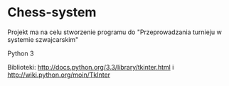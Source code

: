 Chess-system
============

Projekt ma na celu stworzenie programu do "Przeprowadzania turnieju w systemie szwajcarskim"

Python 3

Biblioteki: http://docs.python.org/3.3/library/tkinter.html i http://wiki.python.org/moin/TkInter
